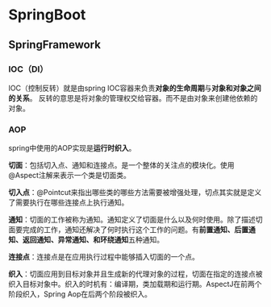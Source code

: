 # SpringBoot

## SpringFramework

### IOC（DI）

IOC（控制反转）就是由spring IOC容器来负责**对象的生命周期**与**对象和对象之间的关系**。
反转的意思是将对象的管理权交给容器。而不是由对象来创建他依赖的对象。

### AOP

spring中使用的AOP实现是**运行时织入**。

**切面**：包括切入点、通知和连接点。是一个整体的关注点的模块化。使用@Aspect注解来表示一个类是切面类。

**切入点**：@Pointcut来指出哪些类的哪些方法需要被增强处理，切点其实就是定义了需要执行在哪些连接点上执行通知。

**通知**：切面的工作被称为通知。通知定义了切面是什么以及何时使用。除了描述切面要完成的工作，通知还解决了何时执行这个工作的问题。有**前置通知、后置通知、返回通知、异常通知、和环绕通知**五种通知。

**连接点**：连接点是在应用执行过程中能够插入切面的一个点。

**织入**：切面应用到目标对象并且生成新的代理对象的过程，切面在指定的连接点被织入目标对象中。织入的时机有：编译期，类加载期和运行期。AspectJ在前两个阶段织入，Spring Aop在后两个阶段被织入。

